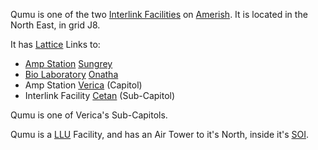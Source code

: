 Qumu is one of the two [Interlink Facilities](../locations/Interlink.md) on
[Amerish](../locations/Amerish.md). It is located in the North East, in grid J8.

It has [Lattice](../terminology/Lattice.md) Links to:

- [Amp Station](../locations/Amp_Station.md) [Sungrey](Sungrey.md)
- [Bio Laboratory](../locations/Bio_Laboratory.md) [Onatha](Onatha.md)
- Amp Station [Verica](Verica.md) (Capitol)
- Interlink Facility [Cetan](Cetan.md) (Sub-Capitol)

Qumu is one of Verica's Sub-Capitols.

Qumu is a [LLU](../terminology/Lattice_Logic_Unit.md) Facility, and has an Air
Tower to it's North, inside it's [SOI](../locations/Sphere_of_Influence.md).


